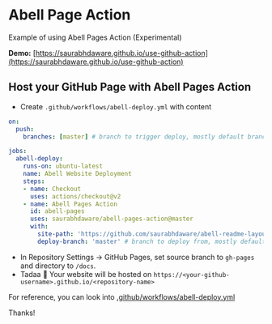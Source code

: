 # Abell Page Action

Example of using Abell Pages Action (Experimental)

**Demo:** [https://saurabhdaware.github.io/use-github-action](https://saurabhdaware.github.io/use-github-action) 

## Host your GitHub Page with Abell Pages Action

- Create `.github/workflows/abell-deploy.yml` with content
```yaml
on:
  push:
    branches: [master] # branch to trigger deploy, mostly default branch

jobs:
  abell-deploy:
    runs-on: ubuntu-latest
    name: Abell Website Deployment
    steps:
    - name: Checkout
      uses: actions/checkout@v2
    - name: Abell Pages Action
      id: abell-pages
      uses: saurabhdaware/abell-pages-action@master
      with:
        site-path: 'https://github.com/saurabhdaware/abell-readme-layout'
        deploy-branch: 'master' # branch to deploy from, mostly default branch
```
- In Repository Settings -> GitHub Pages, set source branch to `gh-pages` and directory to `/docs`.
- Tadaa 🎉 Your website will be hosted on `https://<your-github-username>.github.io/<repository-name>`


For reference, you can look into [.github/workflows/abell-deploy.yml](.github/workflows/abell-deploy.yml)

Thanks!